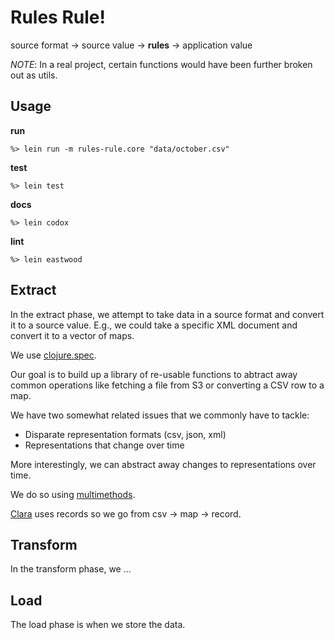 # Rules Rule!

source format -> source value -> **rules** -> application value

*NOTE*: In a real project, certain functions would have been further broken out as utils.

## Usage

**run**
```
%> lein run -m rules-rule.core "data/october.csv"
```

**test**
```
%> lein test
```

**docs**
```
%> lein codox
```

**lint**
```
%> lein eastwood
```

## Extract

In the extract phase, we attempt to take data in a source format and convert it to a source value.
E.g., we could take a specific XML document and convert it to a vector of maps.

We use [clojure.spec](https://clojure.org/guides/spec).

Our goal is to build up a library of re-usable functions to abtract away common operations like fetching a file from S3 or converting a CSV row to a map.

We have two somewhat related issues that we commonly have to tackle:

+ Disparate representation formats (csv, json, xml)
+ Representations that change over time

More interestingly, we can abstract away changes to representations over time.

We do so using [multimethods](https://clojure.org/reference/multimethods).

[Clara](http://www.clara-rules.org) uses records so we go from csv -> map -> record.

## Transform

In the transform phase, we ...

## Load

The load phase is when we store the data.
